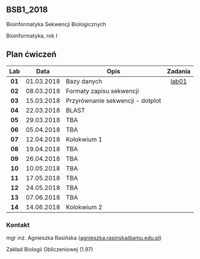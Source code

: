 ## BSB1_2018
Bioinformatyka Sekwencji Biologicznych

Bioinformatyka, rok I

## Plan ćwiczeń

| Lab | Data | Opis | Zadania |
| :---: | --- | --- | :---: |
| **01** | 01.03.2018 | Bazy danych |[lab01](./lab01.md)  |
| **02**	| 08.03.2018 | Formaty zapisu sekwencji  | |
| **03**	| 15.03.2018 | Przyrównanie sekwencji - dotplot  | |
| **04**	| 22.03.2018 | BLAST | |
| **05**	| 29.03.2018 | TBA | |
| **06**	| 05.04.2018 | TBA | |
| **07**	| 12.04.2018 | Kolokwium 1 | |
| **08**	| 19.04.2018 | TBA | |
| **09**	| 26.04.2018 | TBA | |
| **10**	| 10.05.2018 | TBA | |
| **11**	| 17.05.2018 | TBA | |
| **12**	| 24.05.2018 | TBA | |
| **13**	| 07.06.2018 | TBA | |
| **14**	| 14.06.2018 | Kolokwium 2 | |

### Kontakt
mgr inż. Agnieszka Rasińska (agnieszka.rasinska@amu.edu.pl)

Zakład Biologii Obliczeniowej (1.97)

